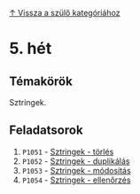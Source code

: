 [↑ Vissza a szülő kategóriához](../README.md)

# 5. hét

## Témakörök

Sztringek.

## Feladatsorok

1. `P1051` - [Sztringek - törlés](./P1051/README.md)
1. `P1052` - [Sztringek - duplikálás](./P1052/README.md)
1. `P1053` - [Sztringek - módosítás](./P1053/README.md)
1. `P1054` - [Sztringek - ellenőrzés](./P1054/README.md)